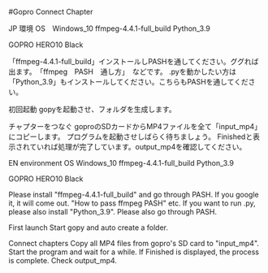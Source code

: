 #Gopro Connect Chapter


JP
環境
OS　Windows_10
ffmpeg-4.4.1-full_build
Python_3.9

GOPRO 
HERO10 Black

「ffmpeg-4.4.1-full_build」インストールしPASHを通してください。ググれば出ます。　「ffmpeg　PASH　通し方」　などです。
.pyを動かしたい方は「Python_3.9」もインストールしてください。こちらもPASHを通してください。

初回起動
gopyを起動させ、フォルダを生成します。

チャプターをつなぐ
goproのSDカードからMP4ファイルを全て「input_mp4」にコピーします。
プログラムを起動させしばらく待ちましょう。
Finishedと表示されていれば処理が完了しています。output_mp4を確認してください。

EN
environment
OS Windows_10
ffmpeg-4.4.1-full_build
Python_3.9

GOPRO
HERO10 Black

Please install "ffmpeg-4.4.1-full_build" and go through PASH. If you google it, it will come out. "How to pass ffmpeg PASH" etc.
If you want to run .py, please also install "Python_3.9". Please also go through PASH.

First launch
Start gopy and auto create a folder.

Connect chapters
Copy all MP4 files from gopro's SD card to "input_mp4".
Start the program and wait for a while.
If Finished is displayed, the process is complete. Check output_mp4.
